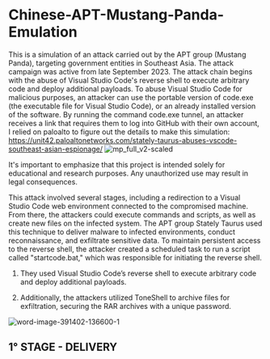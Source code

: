 # Chinese-APT-Mustang-Panda-Emulation
This is a simulation of an attack carried out by the APT group (Mustang Panda), targeting government entities in Southeast Asia. The attack campaign was active from late September 2023. The attack chain begins with the abuse of Visual Studio Code's reverse shell to execute arbitrary code and deploy additional payloads.
 To abuse Visual Studio Code for malicious purposes, an attacker can use the portable version of code.exe (the executable file for Visual Studio Code), or an already installed version of the software. By running the command code.exe tunnel, an attacker receives a link that requires them to log into GitHub with their own account, I relied on paloalto to figure out the details to make this simulation: https://unit42.paloaltonetworks.com/stately-taurus-abuses-vscode-southeast-asian-espionage/
![mp_full_v2-scaled](https://github.com/user-attachments/assets/3bb8f97a-b7e1-4e1d-9d4f-abffbe6ffd85)

It's important to emphasize that this project is intended solely for educational and research purposes. Any unauthorized use may result in legal consequences.


This attack involved several stages, including a redirection to a Visual Studio Code web environment connected to the compromised machine. From there, the attackers could execute commands and scripts, as well as create new files on the infected system. The APT group Stately Taurus used this technique to deliver malware to infected environments, conduct reconnaissance, and exfiltrate sensitive data. To maintain persistent access to the reverse shell, the attacker created a scheduled task to run a script called "startcode.bat," which was responsible for initiating the reverse shell.

1) They used Visual Studio Code’s reverse shell to execute arbitrary code and deploy additional payloads.

2) Additionally, the attackers utilized ToneShell to archive files for exfiltration, securing the RAR archives with a unique password.


![word-image-391402-136600-1](https://github.com/user-attachments/assets/3fc6c7e2-8ab6-4d5e-9fd8-a7ddd8777156)


## 1° STAGE - DELIVERY
